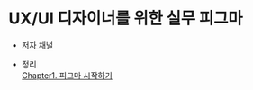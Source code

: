 # UX/UI 디자이너를 위한 실무 피그마

- [저자 채널](https://www.figma.com/@uidesignguide)
    
- 정리    
    [Chapter1. 피그마 시작하기](https://github.com/kim-soohyeon/TIL/blob/main/%EC%A0%84%EA%B3%B5%EC%84%9C%EC%A0%81/UXUI%20%EB%94%94%EC%9E%90%EC%9D%B4%EB%84%88%EB%A5%BC%20%EC%9C%84%ED%95%9C%20%EC%8B%A4%EB%AC%B4%20%ED%94%BC%EA%B7%B8%EB%A7%88/kim-soohyeon/Chapter1.%20%ED%94%BC%EA%B7%B8%EB%A7%88%20%EC%8B%9C%EC%9E%91%ED%95%98%EA%B8%B0/Chapter1.md)
